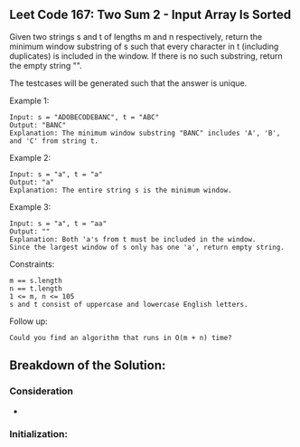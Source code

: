 ## Leet Code 167: Two Sum 2 - Input Array Is Sorted
Given two strings s and t of lengths m and n respectively, return the minimum window 
substring of s such that every character in t (including duplicates) is included in the window. If there is no such substring, return the empty string "".

The testcases will be generated such that the answer is unique.


Example 1:

```plaintext
Input: s = "ADOBECODEBANC", t = "ABC"
Output: "BANC"
Explanation: The minimum window substring "BANC" includes 'A', 'B', and 'C' from string t.
```

Example 2:
```plaintext
Input: s = "a", t = "a"
Output: "a"
Explanation: The entire string s is the minimum window.
```

Example 3:
```plaintext
Input: s = "a", t = "aa"
Output: ""
Explanation: Both 'a's from t must be included in the window.
Since the largest window of s only has one 'a', return empty string.
```

Constraints:

```plaintext
m == s.length
n == t.length
1 <= m, n <= 105
s and t consist of uppercase and lowercase English letters.
```

Follow up:

```plaintext
Could you find an algorithm that runs in O(m + n) time?
```

## Breakdown of the Solution:

### Consideration
-   


### Initialization:
